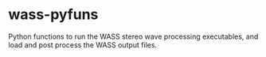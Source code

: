 # wass-pyfuns
Python functions to run the WASS stereo wave processing executables, and load and post process the WASS output files.

